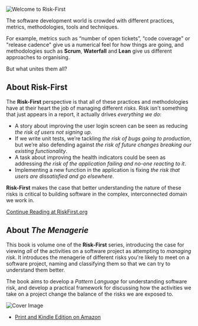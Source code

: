 ![Welcome to Risk-First](https://riskfirst.org/images/risk_first_pink.png)

The software development world is crowded with different practices, metrics, methodologies, tools and techniques.  

For example, metrics such as “number of open tickets”, “code coverage" or "release cadence" give us a numerical feel for how things are going, and methodologies such as **Scrum**, **Waterfall** and **Lean** give us different approaches to organising.

But what unites them all?

## About Risk-First

The **Risk-First** perspective is that all of these practices and methodologies have at their heart the job of managing different _risks_.   Risk isn't something that just appears in a report, it actually drives _everything we do_:

- A story about improving the user login screen can be seen as reducing _the risk of users not signing up_.
- If we write unit tests, we’re tackling _the risk of bugs going to production_, but we’re also defending against _the risk of future changes breaking our existing functionality_.
- A task about improving the health indicators could be seen as addressing _the risk of the application failing and no-one reacting to it_.
- Implementing a new function in the application is fixing _the risk that users are dissatisfied and go elsewhere_.

**Risk-First** makes the case that better understanding the nature of these risks is critical to building software in the complex, interconnected domain we work in.  

[Continue Reading at RiskFirst.org](https://riskfirst.org)

## About _The Menagerie_

This book is volume one of the **Risk-First** series, introducing the  case for viewing _all_ of the activities on a software project as attempting to _managing risk_.  It introduces the menagerie of different risks you're likely to meet on a software project, naming and classifying them so that we can try to understand them better.

The book aims to develop a _Pattern Language_ for understanding software risk, and develop a practical framework for discussing how the activities we take on a project change the balance of the risks we are exposed to.

![Cover Image](https://riskfirst.org/images/Cover_Book_image.jpg)

- [Print and Kindle Edition on Amazon](http://a.co/d/hmpmYl2)
